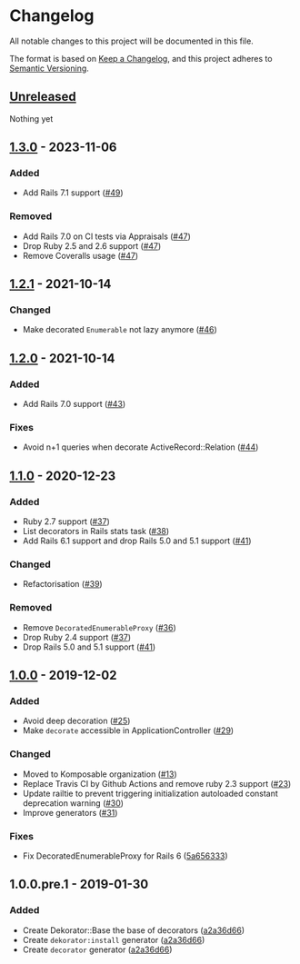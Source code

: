 # Changelog

All notable changes to this project will be documented in this file.

The format is based on [Keep a Changelog](https://keepachangelog.com/en/1.0.0/),
and this project adheres to [Semantic Versioning](https://semver.org/spec/v2.0.0.html).

## [Unreleased]
Nothing yet

## [1.3.0] - 2023-11-06
### Added
- Add Rails 7.1 support ([#49](https://github.com/komposable/dekorator/pull/49))
### Removed
- Add Rails 7.0 on CI tests via Appraisals ([#47](https://github.com/komposable/dekorator/pull/47))
- Drop Ruby 2.5 and 2.6 support ([#47](https://github.com/komposable/dekorator/pull/47))
- Remove Coveralls usage ([#47](https://github.com/komposable/dekorator/pull/47))

## [1.2.1] - 2021-10-14
### Changed
- Make decorated `Enumerable` not lazy anymore ([#46](https://github.com/komposable/dekorator/pull/46))

## [1.2.0] - 2021-10-14
### Added
- Add Rails 7.0 support ([#43](https://github.com/komposable/dekorator/pull/43))
### Fixes
- Avoid n+1 queries when decorate ActiveRecord::Relation ([#44](https://github.com/komposable/dekorator/pull/44))

## [1.1.0] - 2020-12-23
### Added
- Ruby 2.7 support ([#37](https://github.com/komposable/dekorator/pull/37))
- List decorators in Rails stats task ([#38](https://github.com/komposable/dekorator/pull/38))
- Add Rails 6.1 support and drop Rails 5.0 and 5.1 support ([#41](https://github.com/komposable/dekorator/pull/41))
### Changed
- Refactorisation ([#39](https://github.com/komposable/dekorator/pull/39))
### Removed
- Remove `DecoratedEnumerableProxy` ([#36](https://github.com/komposable/dekorator/pull/36))
- Drop Ruby 2.4 support ([#37](https://github.com/komposable/dekorator/pull/37))
- Drop Rails 5.0 and 5.1 support ([#41](https://github.com/komposable/dekorator/pull/41))

## [1.0.0] - 2019-12-02
### Added
- Avoid deep decoration ([#25](https://github.com/komposable/dekorator/pull/25))
- Make `decorate` accessible in ApplicationController ([#29](https://github.com/komposable/dekorator/pull/29))

### Changed
- Moved to Komposable organization ([#13](https://github.com/komposable/dekorator/pull/13))
- Replace Travis CI by Github Actions and remove ruby 2.3 support ([#23](https://github.com/komposable/dekorator/pull/23))
- Update railtie to prevent triggering initialization autoloaded constant deprecation warning ([#30](https://github.com/komposable/dekorator/pull/30))
- Improve generators ([#31](https://github.com/komposable/dekorator/pull/31))

### Fixes
- Fix DecoratedEnumerableProxy for Rails 6 ([5a656333](https://github.com/komposable/dekorator/commit/5a656333e9ca6321d0474f0e54de4332219b88d0))

## 1.0.0.pre.1 - 2019-01-30
### Added
- Create Dekorator::Base the base of decorators ([a2a36d66](https://github.com/komposable/dekorator/commit/a2a36d66c6de6cb0a00f783794cd29f899bc04b6))
- Create `dekorator:install` generator ([a2a36d66](https://github.com/komposable/dekorator/commit/a2a36d66c6de6cb0a00f783794cd29f899bc04b6))
- Create `decorator` generator ([a2a36d66](https://github.com/komposable/dekorator/commit/a2a36d66c6de6cb0a00f783794cd29f899bc04b6))

[Unreleased]: https://github.com/komposable/dekorator/compare/v1.3.0...main
[1.3.0]: https://github.com/komposable/dekorator/compare/v1.2.1...v1.3.0
[1.2.1]: https://github.com/komposable/dekorator/compare/v1.2.0...v1.2.1
[1.2.0]: https://github.com/komposable/dekorator/compare/v1.1.0...v1.2.0
[1.1.0]: https://github.com/komposable/dekorator/compare/v1.0.0...v1.1.0
[1.0.0]: https://github.com/komposable/dekorator/compare/v1.0.0.pre.1...v1.0.0
